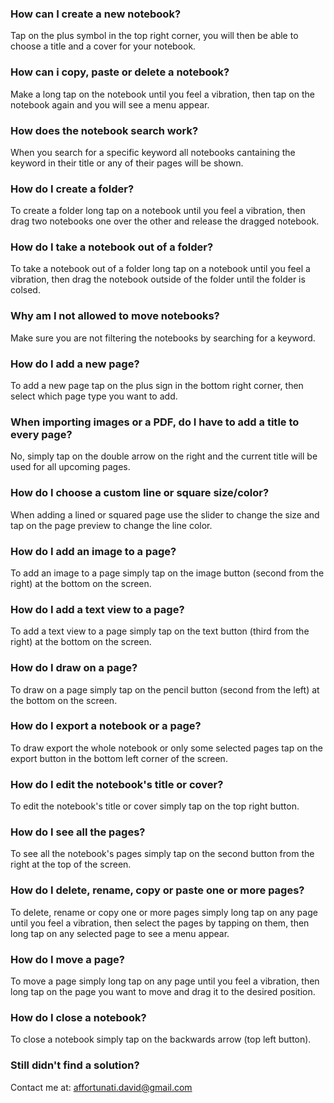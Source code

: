 ### How can I create a new notebook?
Tap on the plus symbol in the top right corner, you will then be able to choose a title and a cover for your notebook.

### How can i copy, paste or delete a notebook?
Make a long tap on the notebook until you feel a vibration, then tap on the notebook again and you will see a menu appear.

### How does the notebook search work?
When you search for a specific keyword all notebooks cantaining the keyword in their title or any of their pages will be shown.

### How do I create a folder?
To create a folder long tap on a notebook until you feel a vibration, then drag two notebooks one over the other and release the dragged notebook.

### How do I take a notebook out of a folder?
To take a notebook out of a folder long tap on a notebook until you feel a vibration, then drag the notebook outside of the folder until the folder is colsed.

### Why am I not allowed to move notebooks?
Make sure you are not filtering the notebooks by searching for a keyword.

### How do I add a new page?
To add a new page tap on the plus sign in the bottom right corner, then select which page type you want to add.

### When importing images or a PDF, do I have to add a title to every page?
No, simply tap on the double arrow on the right and the current title will be used for all upcoming pages.

### How do I choose a custom line or square size/color?
When adding a lined or squared page use the slider to change the size and tap on the page preview to change the line color.

### How do I add an image to a page?
To add an image to a page simply tap on the image button (second from the right) at the bottom on the screen.

### How do I add a text view to a page?
To add a text view to a page simply tap on the text button (third from the right) at the bottom on the screen.

### How do I draw on a page?
To draw on a page simply tap on the pencil button (second from the left) at the bottom on the screen.

### How do I export a notebook or a page?
To draw export the whole notebook or only some selected pages tap on the export button in the bottom left corner of the screen.

### How do I edit the notebook's title or cover?
To edit the notebook's title or cover simply tap on the top right button.

### How do I see all the pages?
To see all the notebook's pages simply tap on the second button from the right at the top of the screen.

### How do I delete, rename, copy or paste one or more pages?
To delete, rename or copy one or more pages simply long tap on any page until you feel a vibration, then select the pages by tapping on them, then long tap on any selected page to see a menu appear.

### How do I move a page?
To move a page simply long tap on any page until you feel a vibration, then long tap on the page you want to move and drag it to the desired position.

### How do I close a notebook?
To close a notebook simply tap on the backwards arrow (top left button).


### Still didn't find a solution?
Contact me at: affortunati.david@gmail.com
